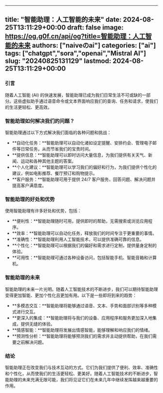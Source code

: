 
---
title: "智能助理：人工智能的未来"
date: 2024-08-25T13:11:29+00:00
draft: false
image: https://og.g0f.cn/api/og?title=智能助理：人工智能的未来
authors: ["naiveのai"]
categories: ["ai"]
tags: ["chatgpt","sora","openai","Mistral AI"]
slug: "20240825131129"
lastmod: 2024-08-25T13:11:29+00:00
---
### 引言

随着人工智能 (AI) 的快速发展，智能助理已成为我们日常生活不可或缺的一部分。这些虚拟助手通过语音命令或文本界面响应我们的查询、任务和请求，使我们的生活更轻松、更高效。

### 智能助理如何解决我们的问题？

智能助理通过以下方式解决我们面临的各种问题和挑战：

- **自动化任务：**智能助理可以自动化诸如设定提醒、安排约会、管理电子邮件等日常任务，从而节省我们的宝贵时间。
- **提供信息：**智能助理可以即时访问大量信息，为我们提供有关天气、新闻、运动和各种其他主题的答案。
- **个人化建议：**智能助理可以学习我们的偏好和行为，为我们提供个性化的建议，例如电影推荐、餐厅预订和购物提示。
- **客户服务：**智能助理可用于提供 24/7 客户服务，回答问题、解决问题并提高客户满意度。

### 智能助理的好处和优势

使用智能助理有许多好处和优势，包括：

- **便利性：**智能助理随时可用，提供即时的帮助，无需搜索或浏览应用程序。
- **效率：**智能助理可以自动化任务，释放我们的时间专注于更重要的事情。
- **准确性：**智能助理利用人工智能技术，可以提供准确可靠的信息。
- **个性化：**智能助理可以根据我们的偏好和需求进行定制，提供量身定制的体验。
- **可用性：**智能助理可通过各种设备访问，包括智能手机、智能音箱和计算机。

### 智能助理的未来

智能助理的未来一片光明。随着人工智能技术的不断进步，我们可以期待智能助理变得更加智能、更加个性化且更加有用。以下是一些即将到来的趋势：

- **多模态交互：**智能助理将能够通过语音、文本、手势和面部识别等多种模式进行交互。
- **更深入的集成：**智能助理将与我们的设备、应用程序和服务更加深入地集成，提供无缝的体验。
- **情感智能：**智能助理将发展出情感智能，能够理解和响应我们的情绪。
- **预测性分析：**智能助理将能够预测我们的需求并主动提供帮助，在我们需要之前解决问题。

### 结论

智能助理正在改变我们与技术互动的方式。它们为我们提供了便利、效率、准确性和个性化，从而使我们的生活更轻松、更美好。随着人工智能技术的不断进步，智能助理的未来充满无限可能，我们将见证它们在未来几年中继续发挥越来越重要的作用。